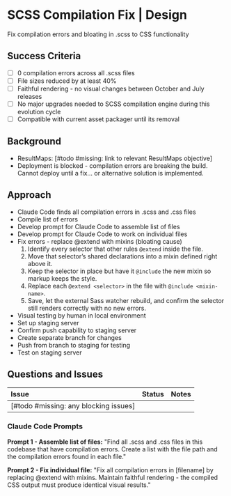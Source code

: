 # SCSS Compilation Fix | Design

Fix compilation errors and bloating in .scss to CSS functionality

## Success Criteria

- [ ] 0 compilation errors across all .scss files  
- [ ] File sizes reduced by at least 40%  
- [ ] Faithful rendering \- no visual changes between October and July releases  
- [ ] No major upgrades needed to SCSS compilation engine during this evolution cycle  
- [ ] Compatible with current asset packager until its removal

## Background

* ResultMaps: \[\#todo \#missing: link to relevant ResultMaps objective\]  
* Deployment is blocked \- compilation errors are breaking the build. Cannot deploy until a fix… or alternative solution is implemented.

## Approach

- Claude Code finds all compilation errors in .scss and .css files  
- Compile list of errors  
- Develop prompt for Claude Code to assemble list of files  
- Develop prompt for Claude Code to work on individual files  
- Fix errors \- replace @extend with mixins (bloating cause)  
  1. Identify every selector that other rules `@extend` inside the file.  
  2. Move that selector’s shared declarations into a mixin defined right above it.  
  3. Keep the selector in place but have it `@include` the new mixin so markup keeps the style.  
  4. Replace each `@extend <selector>` in the file with `@include <mixin-name>`.  
  5. Save, let the external Sass watcher rebuild, and confirm the selector still renders correctly with no new errors.  
- Visual testing by human in local environment  
- Set up staging server  
- Confirm push capability to staging server  
- Create separate branch for changes  
- Push from branch to staging for testing  
- Test on staging server

## Questions and Issues

| Issue | Status | Notes |
| :---- | :---- | :---- |
| \[\#todo \#missing: any blocking issues\] |  |  |

### **Claude Code Prompts**

**Prompt 1 \- Assemble list of files:** "Find all .scss and .css files in this codebase that have compilation errors. Create a list with the file path and the compilation errors found in each file."

**Prompt 2 \- Fix individual file:** "Fix all compilation errors in \[filename\] by replacing @extend with mixins. Maintain faithful rendering \- the compiled CSS output must produce identical visual results."  
